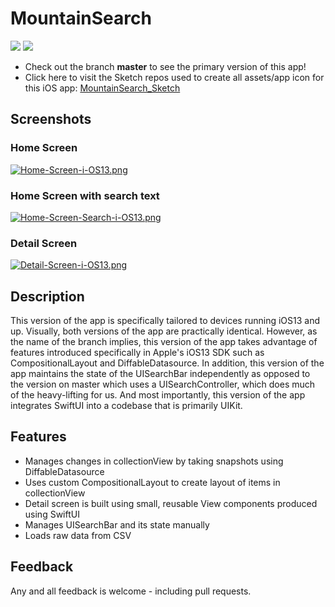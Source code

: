 # MountainSearch

<p>
  <img src="https://img.shields.io/badge/iOS-13.0+-blue.svg" />
  <img src="https://img.shields.io/badge/Swift-5.0-brightgreen.svg" />
</p>


- Check out the branch **master** to see the primary version of this app!
- Click here to visit the Sketch repos used to create all assets/app icon for this iOS app:
[MountainSearch_Sketch](https://github.com/mkKreations/MountainSearch_Sketch)


## Screenshots

### Home Screen

[![Home-Screen-i-OS13.png](https://i.postimg.cc/VsK2KBZN/Home-Screen-i-OS13.png)](https://postimg.cc/qgCmRnTf)

### Home Screen with search text

[![Home-Screen-Search-i-OS13.png](https://i.postimg.cc/ncMggjNG/Home-Screen-Search-i-OS13.png)](https://postimg.cc/Mv29jT6n)

### Detail Screen

[![Detail-Screen-i-OS13.png](https://i.postimg.cc/MHpNWvHx/Detail-Screen-i-OS13.png)](https://postimg.cc/dkg46QGS)


## Description

This version of the app is specifically tailored to devices running iOS13 and up. Visually, both versions of the
app are practically identical. However, as the name of the branch implies, this version of 
the app takes advantage of features introduced specifically in Apple's iOS13 SDK such as CompositionalLayout
and DiffableDatasource. In addition, this version of the app maintains the state of the UISearchBar independently
as opposed to the version on master which uses a UISearchController, which does much of the heavy-lifting for us. 
And most importantly, this version of the app integrates SwiftUI into a codebase that is primarily UIKit. 


## Features

- Manages changes in collectionView by taking snapshots using DiffableDatasource
- Uses custom CompositionalLayout to create layout of items in collectionView
- Detail screen is built using small, reusable View components produced using SwiftUI
- Manages UISearchBar and its state manually
- Loads raw data from CSV


## Feedback

Any and all feedback is welcome - including pull requests.
